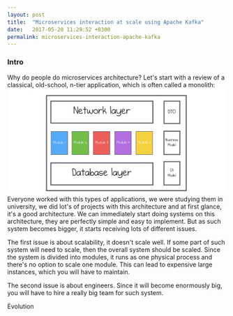 ```yaml
---
layout: post
title:  "Microservices interaction at scale using Apache Kafka"
date:   2017-05-20 11:29:52 +0300
permalink: microservices-interaction-apache-kafka
---
```

### <a href="#intro" name="intro"></a> Intro

Why do people do microservices architecture?  Let's start with a review of a classical, old-school, n-tier application, which is often called a monolith:
![](assets/images/Screen-Shot-2017-05-25-at-12-55-37-PM.png)
Everyone worked with this types of applications, we were studying them in university, we did lot's of projects with this architecture and at first glance, it's a good architecture. We can immediately start doing systems on this architecture, they are perfectly simple and easy to implement.
But as such system becomes bigger, it starts receiving lots of different issues. 

The first issue is about scalability, it doesn't scale well. If some part of such system will need to scale, then the overall system should be scaled. Since the system is divided into modules, it runs as one physical process and there's no option to scale one module. This can lead to expensive large instances, which you will have to maintain.

The second issue is about engineers. Since it will become enormously big, you will have to hire a really big team for such system.

<a href="#evolutio" name="evolution"><i class="fa fa-link anchor" aria-hidden="true"></i></a> Evolution